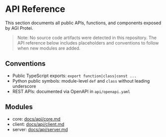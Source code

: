 # API Reference

This section documents all public APIs, functions, and components exposed by AGI Protei.

> Note: No source code artifacts were detected in this repository. The API reference below includes placeholders and conventions to follow when new modules are added.

## Conventions
- Public TypeScript exports: `export function|class|const ...`
- Python public symbols: module-level `def` and `class` without leading underscore
- REST APIs: documented via OpenAPI in `api/openapi.yaml`

## Modules

- core: [docs/api/core.md](./core.md)
- client: [docs/api/client.md](./client.md)
- server: [docs/api/server.md](./server.md)

